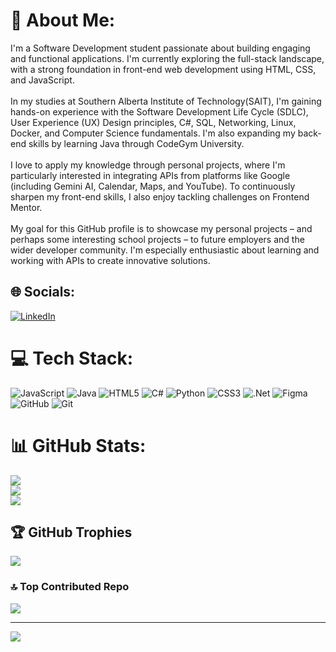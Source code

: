 # 💫 About Me:
I'm a Software Development student passionate about building engaging and functional applications. I'm currently exploring the full-stack landscape, with a strong foundation in front-end web development using HTML, CSS, and JavaScript.<br><br>In my studies at Southern Alberta Institute of Technology(SAIT), I'm gaining hands-on experience with the Software Development Life Cycle (SDLC), User Experience (UX) Design principles, C#, SQL, Networking, Linux, Docker, and Computer Science fundamentals. I'm also expanding my back-end skills by learning Java through CodeGym University.<br><br>I love to apply my knowledge through personal projects, where I'm particularly interested in integrating APIs from platforms like Google (including Gemini AI, Calendar, Maps, and YouTube). To continuously sharpen my front-end skills, I also enjoy tackling challenges on Frontend Mentor.<br><br>My goal for this GitHub profile is to showcase my personal projects – and perhaps some interesting school projects – to future employers and the wider developer community. I'm especially enthusiastic about learning and working with APIs to create innovative solutions.


## 🌐 Socials:
[![LinkedIn](https://img.shields.io/badge/LinkedIn-%230077B5.svg?logo=linkedin&logoColor=white)](https://linkedin.com/in/https://www.linkedin.com/in/jay-vincent-layco-39184116b/) 

# 💻 Tech Stack:
![JavaScript](https://img.shields.io/badge/javascript-%23323330.svg?style=for-the-badge&logo=javascript&logoColor=%23F7DF1E) ![Java](https://img.shields.io/badge/java-%23ED8B00.svg?style=for-the-badge&logo=openjdk&logoColor=white) ![HTML5](https://img.shields.io/badge/html5-%23E34F26.svg?style=for-the-badge&logo=html5&logoColor=white) ![C#](https://img.shields.io/badge/c%23-%23239120.svg?style=for-the-badge&logo=csharp&logoColor=white) ![Python](https://img.shields.io/badge/python-3670A0?style=for-the-badge&logo=python&logoColor=ffdd54) ![CSS3](https://img.shields.io/badge/css3-%231572B6.svg?style=for-the-badge&logo=css3&logoColor=white) ![.Net](https://img.shields.io/badge/.NET-5C2D91?style=for-the-badge&logo=.net&logoColor=white) ![Figma](https://img.shields.io/badge/figma-%23F24E1E.svg?style=for-the-badge&logo=figma&logoColor=white) ![GitHub](https://img.shields.io/badge/github-%23121011.svg?style=for-the-badge&logo=github&logoColor=white) ![Git](https://img.shields.io/badge/git-%23F05033.svg?style=for-the-badge&logo=git&logoColor=white)
# 📊 GitHub Stats:
![](https://github-readme-stats.vercel.app/api?username=jayco01&theme=highcontrast&hide_border=false&include_all_commits=true&count_private=true)<br/>
![](https://nirzak-streak-stats.vercel.app/?user=jayco01&theme=highcontrast&hide_border=false)<br/>
![](https://github-readme-stats.vercel.app/api/top-langs/?username=jayco01&theme=highcontrast&hide_border=false&include_all_commits=true&count_private=true&layout=compact)

## 🏆 GitHub Trophies
![](https://github-profile-trophy.vercel.app/?username=jayco01&theme=radical&no-frame=false&no-bg=false&margin-w=4)

### 🔝 Top Contributed Repo
![](https://github-contributor-stats.vercel.app/api?username=jayco01&limit=5&theme=vision-friendly-dark&combine_all_yearly_contributions=true)

---
[![](https://visitcount.itsvg.in/api?id=jayco01&icon=4&color=3)](https://visitcount.itsvg.in)
